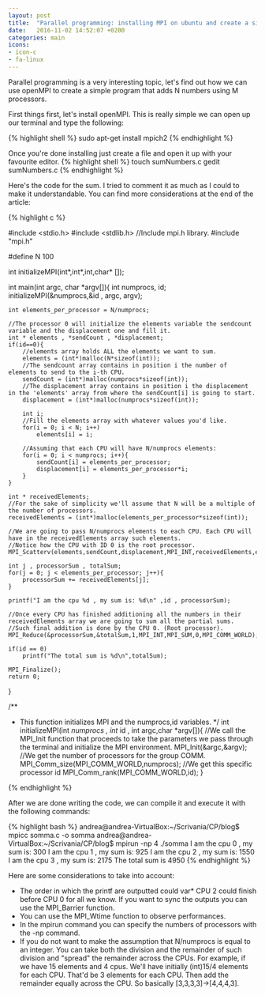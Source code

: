 ```yaml
---
layout: post
title:  "Parallel programming: installing MPI on ubuntu and create a simple sum parallel program."
date:   2016-11-02 14:52:07 +0200
categories: main
icons: 
- icon-c
- fa-linux
---
```

Parallel programming is a very interesting topic, let's find out how we can use openMPI to create a simple program that adds N numbers using M processors. 

First things first, let's install openMPI. This is really simple we can open up our terminal and type the following:

{% highlight shell %}
sudo apt-get install mpich2
{% endhighlight %}

Once you're done installing just create a file and open it up with your favourite editor.
{% highlight shell %}
touch sumNumbers.c
gedit sumNumbers.c
{% endhighlight %}

Here's the code for the sum. I tried to comment it as much as I could to make it understandable. You can find more considerations at the end of the article:

{% highlight c %}

#include <stdio.h>
#include <stdlib.h>
//Include mpi.h library.
#include "mpi.h" 

#define N 100

int initializeMPI(int*,int*,int,char* []);

int main(int argc, char *argv[]){
	int numprocs, id;
	initializeMPI(&numprocs,&id , argc, argv);

	int elements_per_processor = N/numprocs;
	
	//The processor 0 will initialize the elements variable the sendcount variable and the displacement one and fill it.
	int * elements , *sendCount , *displacement;
	if(id==0){
		//elements array holds ALL the elements we want to sum.
		elements = (int*)malloc(N*sizeof(int));
		//The sendcount array contains in position i the number of elements to send to the i-th CPU.
		sendCount = (int*)malloc(numprocs*sizeof(int));
		//The displacement array contains in position i the displacement in the 'elements' array from where the sendCount[i] is going to start. 
		displacement = (int*)malloc(numprocs*sizeof(int));
		
		int i;
		//Fill the elements array with whatever values you'd like.
		for(i = 0; i < N; i++)
			elements[i] = i;

		//Assuming that each CPU will have N/numprocs elements:
		for(i = 0; i < numprocs; i++){
			sendCount[i] = elements_per_processor;
			displacement[i] = elements_per_processor*i;
		}
	}

	int * receivedElements;
	//For the sake of simplicity we'll assume that N will be a multiple of the number of processors.
	receivedElements = (int*)malloc(elements_per_processor*sizeof(int));

	//We are going to pass N/numprocs elements to each CPU. Each CPU will have in the receivedElements array such elements.
	//Notice how the CPU with ID 0 is the root processor.
	MPI_Scatterv(elements,sendCount,displacement,MPI_INT,receivedElements,elements_per_processor,MPI_INT,0,MPI_COMM_WORLD);

	int j , processorSum , totalSum; 
	for(j = 0; j < elements_per_processor; j++){
		processorSum += receivedElements[j];
	}

	printf("I am the cpu %d , my sum is: %d\n" ,id , processorSum);

	//Once every CPU has finished additioning all the numbers in their receivedElements array we are going to sum all the partial sums.
	//Such final addition is done by the CPU 0. (Root processor).
	MPI_Reduce(&processorSum,&totalSum,1,MPI_INT,MPI_SUM,0,MPI_COMM_WORLD);

	if(id == 0)
		printf("The total sum is %d\n",totalSum);

	MPI_Finalize();
	return 0;
}

/**
* This function initializes MPI and the numprocs,id variables.
*/
int initializeMPI(int *numprocs , int* id , int argc,char *argv[]){
	//We call the MPI_Init function that proceeds to take the parameters we pass through the terminal and initialize the MPI environment.
	MPI_Init(&argc,&argv);
	//We get the number of processors for the group COMM.
	MPI_Comm_size(MPI_COMM_WORLD,numprocs);
	//We get this specific processor id
	MPI_Comm_rank(MPI_COMM_WORLD,id);
}

{% endhighlight %}

After we are done writing the code, we can compile it and execute it with the following commands:

{% highlight bash %}
andrea@andrea-VirtualBox:~/Scrivania/CP/blog$ mpicc somma.c -o somma
andrea@andrea-VirtualBox:~/Scrivania/CP/blog$ mpirun -np 4 ./somma
I am the cpu 0 , my sum is: 300
I am the cpu 1 , my sum is: 925
I am the cpu 2 , my sum is: 1550
I am the cpu 3 , my sum is: 2175
The total sum is 4950
{% endhighlight %}

Here are some considerations to take into account:

* The order in which the printf are outputted could var* CPU 2 could finish before CPU 0 for all we know. If you want to sync the outputs you can use the MPI_Barrier function.
* You can use the MPI_Wtime function to observe performances.
* In the mpirun command you can specify the numbers of processors with the -np command. 
* If you do not want to make the assumption that N/numprocs is equal to an integer. You can take both the division and the remainder of such division and "spread" the remainder across the CPUs. For example, if we have 15 elements and 4 cpus. We'll have initially (int)15/4 elements for each CPU. That'd be 3 elements for each CPU. Then add the remainder equally across the CPU. So basically [3,3,3,3]->[4,4,4,3].

